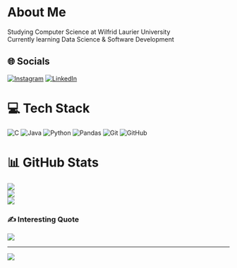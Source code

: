 # About Me
Studying Computer Science at Wilfrid Laurier University<br>Currently learning Data Science & Software Development<br>


## 🌐 Socials
[![Instagram](https://img.shields.io/badge/Instagram-%23E4405F.svg?logo=Instagram&logoColor=white)](https://instagram.com/dylinhbun) [![LinkedIn](https://img.shields.io/badge/LinkedIn-%230077B5.svg?logo=linkedin&logoColor=white)](https://linkedin.com/in/dylinh) 

# 💻 Tech Stack
![C](https://img.shields.io/badge/c-%2300599C.svg?style=flat&logo=c&logoColor=white) ![Java](https://img.shields.io/badge/java-%23ED8B00.svg?style=flat&logo=openjdk&logoColor=white) ![Python](https://img.shields.io/badge/python-3670A0?style=flat&logo=python&logoColor=ffdd54) ![Pandas](https://img.shields.io/badge/pandas-%23150458.svg?style=flat&logo=pandas&logoColor=white) ![Git](https://img.shields.io/badge/git-%23F05033.svg?style=flat&logo=git&logoColor=white) ![GitHub](https://img.shields.io/badge/github-%23121011.svg?style=flat&logo=github&logoColor=white)
# 📊 GitHub Stats
![](https://github-readme-stats.vercel.app/api?username=dylinh&theme=date_night&hide_border=false&include_all_commits=false&count_private=false)<br/>
![](https://github-readme-streak-stats.herokuapp.com/?user=dylinh&theme=date_night&hide_border=false)<br/>
![](https://github-readme-stats.vercel.app/api/top-langs/?username=dylinh&theme=date_night&hide_border=false&include_all_commits=false&count_private=false&layout=compact)

### ✍️ Interesting Quote
![](https://quotes-github-readme.vercel.app/api?type=horizontal&theme=radical)

---
[![](https://visitcount.itsvg.in/api?id=dylinh&icon=0&color=0)](https://visitcount.itsvg.in)

<!-- Proudly created with GPRM ( https://gprm.itsvg.in ) -->
